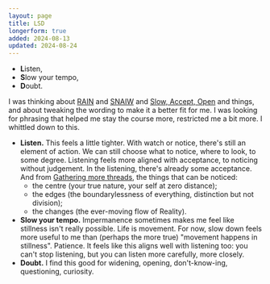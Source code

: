 ```yaml
---
layout: page
title: LSD
longerform: true
added: 2024-08-13
updated: 2024-08-24
---
```


- **L**isten,
- **S**low your tempo,
- **D**oubt.

I was thinking about [RAIN](/thinking/wider-rain-practice/) and [SNAIW](/thinking/revisiting-rest/#snaiw-) and [Slow, Accept, Open](/thinking/revisiting-rest/#slow-accept-open) and things, and about tweaking the wording to make it a better fit for me. I was looking for phrasing that helped me stay the course more, restricted me a bit more. I whittled down to this.

- **Listen.** This feels a little tighter. With watch or notice, there's still an element of action. We can still choose what to notice, where to look, to some degree. Listening feels more aligned with acceptance, to noticing without judgement. In the listening, there's already some acceptance. And from [Gathering more threads](/thinking/revisiting-rest/#gathering-more-threads), the things that can be noticed:
    - the centre (your true nature, your self at zero distance);
    - the edges (the boundarylessness of everything, distinction but not division);
    - the changes (the ever-moving flow of Reality).
- **Slow your tempo.** Impermanence sometimes makes me feel like stillness isn't really possible. Life is movement. For now, slow down feels more useful to me than (perhaps the more true) "movement happens in stillness". Patience. It feels like this aligns well with listening too: you can't stop listening, but you can listen more carefully, more closely.
- **Doubt.** I find this good for widening, opening, don't-know-ing, questioning, curiosity.